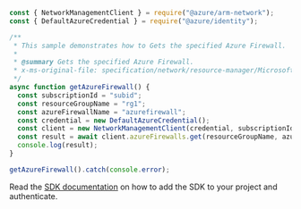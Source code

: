 ```javascript
const { NetworkManagementClient } = require("@azure/arm-network");
const { DefaultAzureCredential } = require("@azure/identity");

/**
 * This sample demonstrates how to Gets the specified Azure Firewall.
 *
 * @summary Gets the specified Azure Firewall.
 * x-ms-original-file: specification/network/resource-manager/Microsoft.Network/stable/2021-08-01/examples/AzureFirewallGet.json
 */
async function getAzureFirewall() {
  const subscriptionId = "subid";
  const resourceGroupName = "rg1";
  const azureFirewallName = "azurefirewall";
  const credential = new DefaultAzureCredential();
  const client = new NetworkManagementClient(credential, subscriptionId);
  const result = await client.azureFirewalls.get(resourceGroupName, azureFirewallName);
  console.log(result);
}

getAzureFirewall().catch(console.error);
```

Read the [SDK documentation](https://github.com/Azure/azure-sdk-for-js/blob/%40azure%2Farm-network_28.0.0/sdk/network/arm-network/README.md) on how to add the SDK to your project and authenticate.
